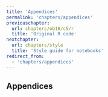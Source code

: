 ```yaml
---
title: 'Appendices'
permalink: 'chapters/appendices'
previouschapter:
  url: chapters/ob18/c5/r
  title: 'Original R code'
nextchapter:
  url: chapters/style
  title: 'Style guide for notebooks'
redirect_from:
  - 'chapters/appendices'
---
```

## Appendices
